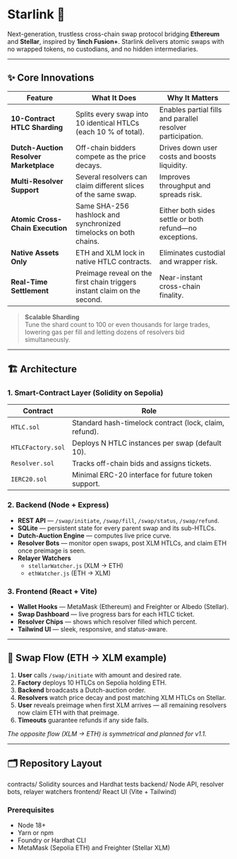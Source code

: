 # Starlink 🌠  
Next-generation, trustless cross-chain swap protocol bridging **Ethereum** and **Stellar**, inspired by **1inch Fusion+**. Starlink delivers atomic swaps with no wrapped tokens, no custodians, and no hidden intermediaries.

---

## ✨ Core Innovations

| Feature | What It Does | Why It Matters |
|---------|--------------|----------------|
| **10-Contract HTLC Sharding** | Splits every swap into 10 identical HTLCs (each 10 % of total). | Enables partial fills and parallel resolver participation. |
| **Dutch-Auction Resolver Marketplace** | Off-chain bidders compete as the price decays. | Drives down user costs and boosts liquidity. |
| **Multi-Resolver Support** | Several resolvers can claim different slices of the same swap. | Improves throughput and spreads risk. |
| **Atomic Cross-Chain Execution** | Same SHA-256 hashlock and synchronized timelocks on both chains. | Either both sides settle or both refund—no exceptions. |
| **Native Assets Only** | ETH and XLM lock in native HTLC contracts. | Eliminates custodial and wrapper risk. |
| **Real-Time Settlement** | Preimage reveal on the first chain triggers instant claim on the second. | Near-instant cross-chain finality. |

> **Scalable Sharding**  
> Tune the shard count to 100 or even thousands for large trades, lowering gas per fill and letting dozens of resolvers bid simultaneously.

---

## 🏗️ Architecture

### 1. Smart-Contract Layer (Solidity on Sepolia)

| Contract | Role |
|----------|------|
| `HTLC.sol` | Standard hash-timelock contract (lock, claim, refund). |
| `HTLCFactory.sol` | Deploys N HTLC instances per swap (default 10). |
| `Resolver.sol` | Tracks off-chain bids and assigns tickets. |
| `IERC20.sol` | Minimal ERC-20 interface for future token support. |

### 2. Backend (Node + Express)

- **REST API** — `/swap/initiate`, `/swap/fill`, `/swap/status`, `/swap/refund`.  
- **SQLite** — persistent state for every parent swap and its sub-HTLCs.  
- **Dutch-Auction Engine** — computes live price curve.  
- **Resolver Bots** — monitor open swaps, post XLM HTLCs, and claim ETH once preimage is seen.  
- **Relayer Watchers**  
  - `stellarWatcher.js` (XLM → ETH)  
  - `ethWatcher.js` (ETH → XLM)

### 3. Frontend (React + Vite)

- **Wallet Hooks** — MetaMask (Ethereum) and Freighter or Albedo (Stellar).  
- **Swap Dashboard** — live progress bars for each HTLC ticket.  
- **Resolver Chips** — shows which resolver filled which percent.  
- **Tailwind UI** — sleek, responsive, and status-aware.

---

## 🔄 Swap Flow (ETH → XLM example)

1. **User** calls `/swap/initiate` with amount and desired rate.  
2. **Factory** deploys 10 HTLCs on Sepolia holding ETH.  
3. **Backend** broadcasts a Dutch-auction order.  
4. **Resolvers** watch price decay and post matching XLM HTLCs on Stellar.  
5. **User** reveals preimage when first XLM arrives — all remaining resolvers now claim ETH with that preimage.  
6. **Timeouts** guarantee refunds if any side fails.

*The opposite flow (XLM → ETH) is symmetrical and planned for v1.1.*

---

## 🗂️ Repository Layout

contracts/ Solidity sources and Hardhat tests
backend/ Node API, resolver bots, relayer watchers
frontend/ React UI (Vite + Tailwind)

### Prerequisites
- Node 18+
- Yarn or npm
- Foundry or Hardhat CLI
- MetaMask (Sepolia ETH) and Freighter (Stellar XLM)

